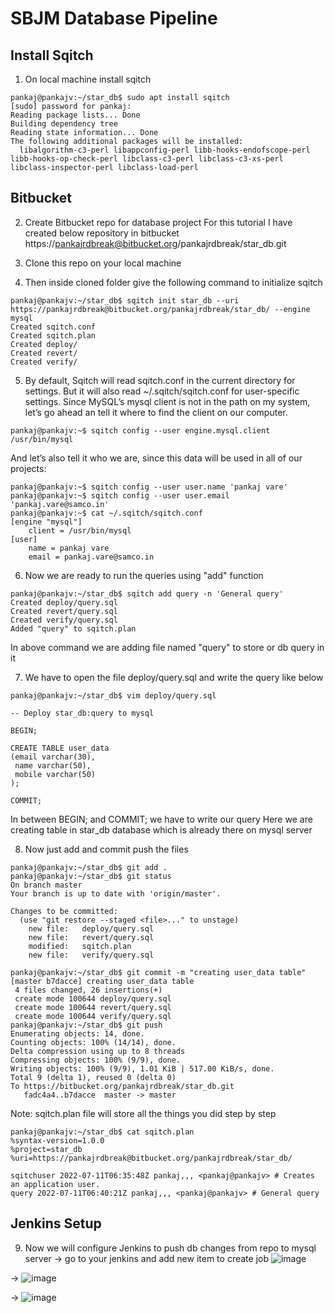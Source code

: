 # SBJM Database Pipeline

## Install Sqitch 
1. On local machine install sqitch
```console
pankaj@pankajv:~/star_db$ sudo apt install sqitch
[sudo] password for pankaj: 
Reading package lists... Done
Building dependency tree       
Reading state information... Done
The following additional packages will be installed:
  libalgorithm-c3-perl libappconfig-perl libb-hooks-endofscope-perl libb-hooks-op-check-perl libclass-c3-perl libclass-c3-xs-perl libclass-inspector-perl libclass-load-perl
```
## Bitbucket
2. Create Bitbucket repo for database project
For this tutorial I have created below repository in bitbucket
https://pankajrdbreak@bitbucket.org/pankajrdbreak/star_db.git

3. Clone this repo on your local machine
4. Then inside cloned folder give the following command to initialize sqitch 
```console
pankaj@pankajv:~/star_db$ sqitch init star_db --uri https://pankajrdbreak@bitbucket.org/pankajrdbreak/star_db/ --engine mysql
Created sqitch.conf
Created sqitch.plan
Created deploy/
Created revert/
Created verify/
```
5. By default, Sqitch will read sqitch.conf in the current directory for settings. But it will also read ~/.sqitch/sqitch.conf for user-specific settings. Since MySQL’s mysql client is not in the path on my system, let’s go ahead an tell it where to find the client on our computer.
```console
pankaj@pankajv:~$ sqitch config --user engine.mysql.client /usr/bin/mysql
```
And let’s also tell it who we are, since this data will be used in all of our projects:
```console
pankaj@pankajv:~$ sqitch config --user user.name 'pankaj vare'
pankaj@pankajv:~$ sqitch config --user user.email 'pankaj.vare@samco.in'
pankaj@pankajv:~$ cat ~/.sqitch/sqitch.conf
[engine "mysql"]
	client = /usr/bin/mysql
[user]
	name = pankaj vare
	email = pankaj.vare@samco.in
```
6. Now we are ready to run the queries using "add" function
```console
pankaj@pankajv:~/star_db$ sqitch add query -n 'General query'
Created deploy/query.sql
Created revert/query.sql
Created verify/query.sql
Added "query" to sqitch.plan
```
In above command we are adding file named "query" to store or db query in it

7. We have to open the file deploy/query.sql and write the query like below
```console
pankaj@pankajv:~/star_db$ vim deploy/query.sql
```
```console
-- Deploy star_db:query to mysql

BEGIN;

CREATE TABLE user_data  
(email varchar(30),    
 name varchar(50),    
 mobile varchar(50)  
);

COMMIT;
```
In between BEGIN; and COMMIT; we have to write our query
Here we are creating table in star_db database which is already there on mysql server

8. Now just add and commit push the files
```console
pankaj@pankajv:~/star_db$ git add .
pankaj@pankajv:~/star_db$ git status 
On branch master
Your branch is up to date with 'origin/master'.

Changes to be committed:
  (use "git restore --staged <file>..." to unstage)
	new file:   deploy/query.sql
	new file:   revert/query.sql
	modified:   sqitch.plan
	new file:   verify/query.sql

pankaj@pankajv:~/star_db$ git commit -m "creating user_data table"
[master b7dacce] creating user_data table
 4 files changed, 26 insertions(+)
 create mode 100644 deploy/query.sql
 create mode 100644 revert/query.sql
 create mode 100644 verify/query.sql
pankaj@pankajv:~/star_db$ git push
Enumerating objects: 14, done.
Counting objects: 100% (14/14), done.
Delta compression using up to 8 threads
Compressing objects: 100% (9/9), done.
Writing objects: 100% (9/9), 1.01 KiB | 517.00 KiB/s, done.
Total 9 (delta 1), reused 0 (delta 0)
To https://bitbucket.org/pankajrdbreak/star_db.git
   fadc4a4..b7dacce  master -> master
   ```
Note: sqitch.plan file will store all the things you did step by step
```console
pankaj@pankajv:~/star_db$ cat sqitch.plan
%syntax-version=1.0.0
%project=star_db
%uri=https://pankajrdbreak@bitbucket.org/pankajrdbreak/star_db/

sqitchuser 2022-07-11T06:35:48Z pankaj,,, <pankaj@pankajv> # Creates an application user.
query 2022-07-11T06:40:21Z pankaj,,, <pankaj@pankajv> # General query
```
## Jenkins Setup
9. Now we will configure Jenkins to push db changes from repo to mysql server
-> go to your jenkins and add new item to create job
![image](https://user-images.githubusercontent.com/76647860/178212831-7db1e2a7-0c23-45e2-b400-a24d7c443c7b.png)

-> ![image](https://user-images.githubusercontent.com/76647860/178213122-e8d5aeff-cd63-4371-a1ef-c7387f517da8.png)

-> ![image](https://user-images.githubusercontent.com/76647860/178213189-703f5fbc-6112-4736-97b3-19890858c7f4.png)

